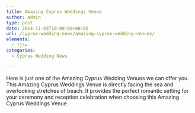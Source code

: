 ```yaml
---
title: Amazing Cyprus Weddings Venue
author: admin
type: post
date: 2014-11-03T10:09:09+00:00
url: /cyprus-wedding-news/amazing-cyprus-wedding-venues/
elements:
  - Tjs=
categories:
  - Cyprus Wedding News

---
```

Here is just one of the Amazing Cyprus Wedding Venues we can offer you. This Amazing Cyprus Weddings Venue is directly facing the sea and overlooking stretches of beach. It provides the perfect romantic setting for your ceremony and reception celebration when choosing this Amazing Cyprus Weddings Venue.